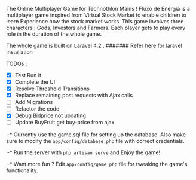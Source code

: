 The Online Multiplayer Game for Technothlon Mains !
Fluxo de Energia is a multiplayer game inspired from Virtual Stock Market to enable children to ~~learn~~ Experience how the stock market works.
This game involves three characters : Gods, Investors and Farmers. Each player gets to play every role in the duration of the whole game.

The whole game is built on Laravel 4.2 . 
####### Refer <a href="https://laravel.com/docs/4.2/installation"> here</a> for laravel installation

TODOs : 
- [x] Test Run it
- [x] Complete the UI
- [x] Resolve Threshold Transitions
- [x] Replace remaining post requests with Ajax calls
- [ ] Add Migrations
- [ ] Refactor the code
- [x] Debug Bidprice not updating
- [ ] Update BuyFruit get buy-price from ajax

⋅⋅* Currently use the game.sql file for setting up the database. Also make sure to modify the `app/config/database.php` file with correct credentials.

⋅⋅*  Run the server with 
		`php artisan serve`
	and Enjoy the game!

⋅⋅* Want more fun ?
	Edit `app/config/game.php` file for tweaking the game's functionality.
